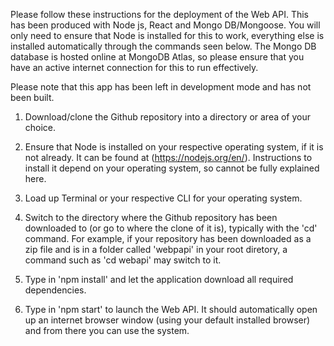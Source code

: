 Please follow these instructions for the deployment of the Web API.  This has been produced with Node js, React and Mongo DB/Mongoose.  You will only need to ensure that Node is installed for this to work, everything else is installed automatically through the commands seen below. The Mongo DB database is hosted online at MongoDB Atlas, so please ensure that you have an active internet connection for this to run effectively.

Please note that this app has been left in development mode and has not been built.



1) Download/clone the Github repository into a directory or area of your choice.

2) Ensure that Node is installed on your respective operating system, if it is not already.  It can be found at (https://nodejs.org/en/).  Instructions to install it depend on your operating system, so cannot be fully explained here.

3) Load up Terminal or your respective CLI for your operating system.

4) Switch to the directory where the Github repository has been downloaded to (or go to where the clone of it is), typically with the 'cd' command.  For example, if your repository has been downloaded as a zip file and is in a folder called 'webpapi' in your root diretory, a command such as 'cd webapi' may switch to it.

5) Type in 'npm install' and let the application download all required dependencies.

6) Type in 'npm start' to launch the Web API.  It should automatically open up an internet browser window (using your default installed browser) and from there you can use the system.
